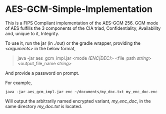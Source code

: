 # AES-GCM-Simple-Implementation

This is a FIPS Compliant implementation of the AES-GCM 256.
GCM mode of AES fulfills the 3 components of the CIA triad, Confidentiality, Availability and, unique to it, Integrity.

To use it, run the jar (in ./out) or the gradle wrapper, providing the *\<arguments\>* in the below format,

> java -jar aes_gcm_impl.jar <mode *(ENC|DEC)*> <file_path *string*> <output_file_name *string*>

And provide a password on prompt.

For example, 

    java -jar aes_gcm_impl.jar enc ~/documents/my_doc.txt my_enc_doc.enc

Will output the arbitrarily named encrypted variant, *my_enc_doc*, in the same directory *my_doc.txt* is located.
